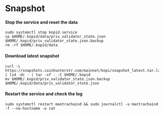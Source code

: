 # Snapshot

#### Stop the service and reset the data <a href="#stop-the-service-and-reset-the-data" id="stop-the-service-and-reset-the-data"></a>

```
sudo systemctl stop kopid.service
cp $HOME/.kopid/data/priv_validator_state.json $HOME/.kopid/priv_validator_state.json.backup
rm -rf $HOME/.kopid/data
```

#### Download latest snapshot <a href="#download-latest-snapshot" id="download-latest-snapshot"></a>

```
curl -L https://snapshots.coinhunterstr.com/mainnet/kopi/snapshot_latest.tar.lz4 | lz4 -dc - | tar -xf - -C $HOME/.kopid
mv $HOME/.kopid/priv_validator_state.json.backup $HOME/.kopid/data/priv_validator_state.json
```

#### Restart the service and check the log <a href="#restart-the-service-and-check-the-log" id="restart-the-service-and-check-the-log"></a>

```
sudo systemctl restart mantrachaind && sudo journalctl -u mantrachaind -f --no-hostname -o cat
```
